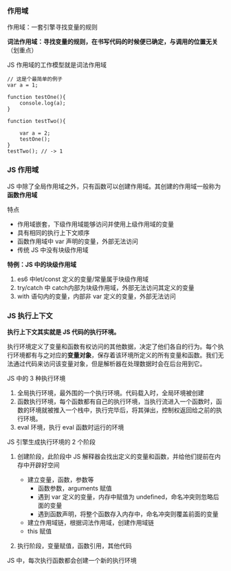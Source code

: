 ### 作用域
作用域：一套引擎寻找变量的规则

**词法作用域：寻找变量的规则，在书写代码的时候便已确定，与调用的位置无关**（划重点）

JS 作用域的工作模型就是词法作用域


```
// 这是个最简单的例子
var a = 1;

function testOne(){
    console.log(a);
}

function testTwo(){

    var a = 2;
    testOne();
}
testTwo(); // -> 1
```
    


### JS 作用域
JS 中除了全局作用域之外，只有函数可以创建作用域。其创建的作用域一般称为**函数作用域**

特点
* 作用域嵌套，下级作用域能够访问并使用上级作用域的变量
* 具有相同的执行上下文顺序
* 函数作用域中 var 声明的变量，外部无法访问
* 传统 JS 中没有块级作用域

**特例：JS 中的块级作用域**
1. es6 中let/const 定义的变量/常量属于块级作用域
2. try/catch 中 catch内部为块级作用域，外部无法访问其定义的变量
3. with 语句内的变量，内部非 var 定义的变量，外部无法访问


### JS 执行上下文
**执行上下文其实就是 JS 代码的执行环境。**

执行环境定义了变量和函数有权访问的其他数据，决定了他们各自的行为。每个执行环境都有与之对应的**变量对象**，保存着该环境所定义的所有变量和函数。我们无法通过代码来访问该变量对象，但是解析器在处理数据时会在后台用到它。

JS 中的 3 种执行环境
1. 全局执行环境，最外围的一个执行环境。代码载入时，全局环境被创建
2. 函数执行环境，每个函数都有自己的执行环境，当执行流进入一个函数时，函数的环境就被推入一个栈中，执行完毕后，将其弹出，控制权返回给之前的执行环境。
3. eval 环境，执行 eval 函数时运行的环境


JS 引擎生成执行环境的 2 个阶段
1. 创建阶段，此阶段中 JS 解释器会找出定义的变量和函数，并给他们提前在内存中开辟好空间

    * 建立变量，函数，参数等
        * 函数参数，arguments 赋值
        * 遇到 var 定义的变量，内存中赋值为 undefined，命名冲突则忽略后面的变量
        * 遇到函数声明，将整个函数存入内存中，命名冲突则覆盖前面的变量
    * 建立作用域链，根据词法作用域，创建作用域链
    * this 赋值
2. 执行阶段，变量赋值，函数引用，其他代码

JS 中，每次执行函数都会创建一个新的执行环境
